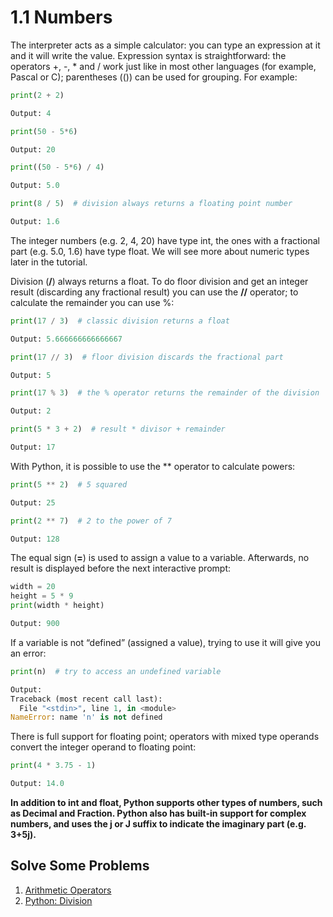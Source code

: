 # 1.1 Numbers

The interpreter acts as a simple calculator: you can type an expression at it and it will write the value. Expression syntax is straightforward: the operators +, -, * and / work just like in most other languages (for example, Pascal or C); parentheses (()) can be used for grouping. For example:
```python
print(2 + 2)

Output: 4
```
```python
print(50 - 5*6)

Output: 20
```
```python
print((50 - 5*6) / 4)

Output: 5.0
```
```python
print(8 / 5)  # division always returns a floating point number

Output: 1.6
```

The integer numbers (e.g. 2, 4, 20) have type int, the ones with a fractional part (e.g. 5.0, 1.6) have type float. We will see more about numeric types later in the tutorial.



Division (**/**) always returns a float. To do floor division and get an integer result (discarding any fractional result) you can use the **//** operator; to calculate the remainder you can use %:
```python
print(17 / 3)  # classic division returns a float

Output: 5.666666666666667
```
```python
print(17 // 3)  # floor division discards the fractional part

Output: 5
```
```python
print(17 % 3)  # the % operator returns the remainder of the division

Output: 2
```
```python
print(5 * 3 + 2)  # result * divisor + remainder

Output: 17
```


With Python, it is possible to use the ** operator to calculate powers:
```python
print(5 ** 2)  # 5 squared

Output: 25
```
```python
print(2 ** 7)  # 2 to the power of 7

Output: 128
```


The equal sign (**=**) is used to assign a value to a variable. Afterwards, no result is displayed before the next interactive prompt:
```python
width = 20
height = 5 * 9
print(width * height)

Output: 900
```


If a variable is not “defined” (assigned a value), trying to use it will give you an error:
```python
print(n)  # try to access an undefined variable

Output:
Traceback (most recent call last):
  File "<stdin>", line 1, in <module>
NameError: name 'n' is not defined
```


There is full support for floating point; operators with mixed type operands convert the integer operand to floating point:
```python
print(4 * 3.75 - 1)

Output: 14.0
```


**In addition to int and float, Python supports other types of numbers, such as Decimal and Fraction. Python also has built-in support for complex numbers, and uses the j or J suffix to indicate the imaginary part (e.g. 3+5j).**

## Solve Some Problems  

1. [Arithmetic Operators](https://www.hackerrank.com/challenges/python-arithmetic-operators/problem)
2. [Python: Division](https://www.hackerrank.com/challenges/python-division/problem)
